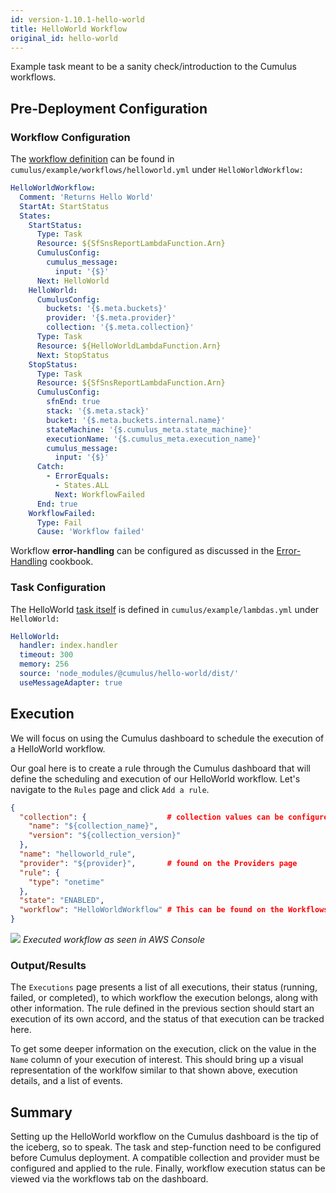 ```yaml
---
id: version-1.10.1-hello-world
title: HelloWorld Workflow
original_id: hello-world
---
```


Example task meant to be a sanity check/introduction to the Cumulus workflows.

## Pre-Deployment Configuration

### Workflow Configuration

The [workflow definition](../workflows/README.md) can be found in `cumulus/example/workflows/helloworld.yml` under `HelloWorldWorkflow:`

```yaml
HelloWorldWorkflow:
  Comment: 'Returns Hello World'
  StartAt: StartStatus
  States:
    StartStatus:
      Type: Task
      Resource: ${SfSnsReportLambdaFunction.Arn}
      CumulusConfig:
        cumulus_message:
          input: '{$}'
      Next: HelloWorld
    HelloWorld:
      CumulusConfig:
        buckets: '{$.meta.buckets}'
        provider: '{$.meta.provider}'
        collection: '{$.meta.collection}'
      Type: Task
      Resource: ${HelloWorldLambdaFunction.Arn}
      Next: StopStatus
    StopStatus:
      Type: Task
      Resource: ${SfSnsReportLambdaFunction.Arn}
      CumulusConfig:
        sfnEnd: true
        stack: '{$.meta.stack}'
        bucket: '{$.meta.buckets.internal.name}'
        stateMachine: '{$.cumulus_meta.state_machine}'
        executionName: '{$.cumulus_meta.execution_name}'
        cumulus_message:
          input: '{$}'
      Catch:
        - ErrorEquals:
          - States.ALL
          Next: WorkflowFailed
      End: true
    WorkflowFailed:
      Type: Fail
      Cause: 'Workflow failed'
```

Workflow **error-handling** can be configured as discussed in the [Error-Handling](error-handling.md) cookbook.

### Task Configuration

The HelloWorld [task itself](../workflows/developing-workflow-tasks.md) is defined in `cumulus/example/lambdas.yml` under `HelloWorld:`

```yaml
HelloWorld:
  handler: index.handler
  timeout: 300
  memory: 256
  source: 'node_modules/@cumulus/hello-world/dist/'
  useMessageAdapter: true
```

## Execution

We will focus on using the Cumulus dashboard to schedule the execution of a HelloWorld workflow.

Our goal here is to create a rule through the Cumulus dashboard that will define the scheduling and execution of our HelloWorld workflow. Let's navigate to the `Rules` page and click `Add a rule`.

```json
{
  "collection": {                  # collection values can be configured and found on the Collections page
    "name": "${collection_name}",
    "version": "${collection_version}"
  },
  "name": "helloworld_rule",
  "provider": "${provider}",       # found on the Providers page
  "rule": {
    "type": "onetime"
  },
  "state": "ENABLED",
  "workflow": "HelloWorldWorkflow" # This can be found on the Workflows page
}
```

![](../assets/hello_world_workflow.png)
*Executed workflow as seen in AWS Console*

### Output/Results

The `Executions` page presents a list of all executions, their status (running, failed, or completed), to which workflow the execution belongs, along with other information. The rule defined in the previous section should start an execution of its own accord, and the status of that execution can be tracked here.

To get some deeper information on the execution, click on the value in the `Name` column of your execution of interest. This should bring up a visual representation of the worklfow similar to that shown above, execution details, and a list of events.

## Summary

Setting up the HelloWorld workflow on the Cumulus dashboard is the tip of the iceberg, so to speak. The task and step-function need to be configured before Cumulus deployment. A compatible collection and provider must be configured and applied to the rule. Finally, workflow execution status can be viewed via the workflows tab on the dashboard.

